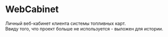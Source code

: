 # WebCabinet

Личный веб-кабинет клиента системы топливных карт.<br>
Ввиду того, что проект больше не используется - выложен для истории.<br>
